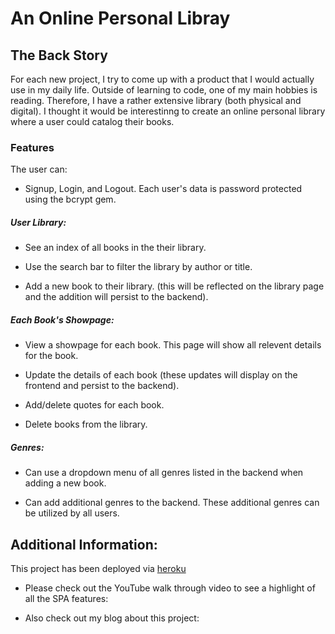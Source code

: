 # An Online Personal Libray

## The Back Story

For each new project, I try to come up with a product that I would actually use in my daily life. Outside of learning to code, one of my main hobbies is reading. Therefore, I have a rather extensive library (both physical and digital). I thought it would be interestinng to create an online personal library where a user could catalog their books. 

### Features
The user can:

* Signup, Login, and Logout. Each user's data is password protected using the bcrypt gem.

##### User Library:

* See an index of all books in the their library.

* Use the search bar to filter the library by author or title.

* Add a new book to their library. (this will be reflected on the library page and the addition will persist to the backend).

##### Each Book's Showpage:

* View a showpage for each book. This page will show all relevent details for the book.

* Update the details of each book (these updates will display on the frontend and persist to the backend).

* Add/delete quotes for each book.

* Delete books from the library.

##### Genres:

* Can use a dropdown menu of all genres listed in the backend when adding a new book.

* Can add additional genres to the backend. These additional genres can be utilized by all users.


## Additional Information:

This project has been deployed via [heroku](https://new-personal-library.herokuapp.com/)

* Please check out the YouTube walk through video to see a highlight of all the SPA features: 

* Also check out my blog about this project: 

